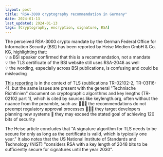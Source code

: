 ```yaml
---
layout: post
title: "RSA-3000 cryptography recommendation in Germany"
date: 2024-01-13
last_updated: 2024-01-13
tags: [Cryptography, encryption, signature, RSA]
---
```


The perceived RSA-3000 crypto mandate by the German Federal Office for Information Security (BSI) has been reported by Heise Medien GmbH & Co. KG, highlighting that: \
💡 a BSI speaker confirmed that this is a recommendation, not a mandate \
💡 the TLS certificate of the BSI website still uses RSA-2048 as well \
💡 the wording, especially across BSI publications, is confusing and could be misleading

[This reporting](https://www.heise.de/news/BSI-Verwirrung-um-Anforderungen-an-Schluessellaengen-fuer-TLS-Verbindungen-9596072.html) is in the context of TLS (publications TR-02102-2, TR-03116-4), but the same issues are present with the general "Technische Richtlinien" document on cryptographic algorithms and key lengths (TR-02102 part 1), which is cited by sources like keylength.org, often without the nuance from the preamble, such as:
👩🏻‍⚖️ the recommendations do not preempt regulatory approval processes
🧑🏻‍💻 they target developers planning new systems
💫 they may exceed the stated goal of achieving 120 bits of security

The Heise article concludes that "A signature algorithm for TLS needs to be secure for only as long as the certificate is valid, which is typically one year." It also notes that the US National Institute of Standards and Technology (NIST) "considers RSA with a key length of 2048 bits to be sufficiently secure for signatures until the year 2030".
